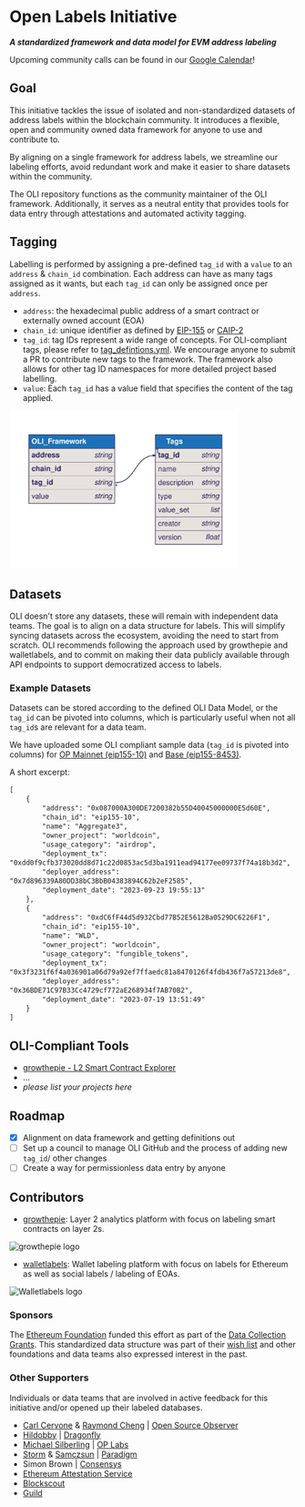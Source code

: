 # Open Labels Initiative
***A standardized framework and data model for EVM address labeling***

Upcoming community calls can be found in our [Google Calendar](https://calendar.google.com/calendar/u/3?cid=MmQ0MzYxNzQ3ZGFiY2M3ZDJkZjk0NjZiYmY3MmNmZDUwZTNjMjE2OTQ4YzgyNmI4OTBmYjYyN2VmNGRjNjQ4OEBncm91cC5jYWxlbmRhci5nb29nbGUuY29t)!

## Goal
This initiative tackles the issue of isolated and non-standardized datasets of address labels within the blockchain community. It introduces a flexible, open and community owned data framework for anyone to use and contribute to. 

By aligning on a single framework for address labels, we streamline our labeling efforts, avoid redundant work and make it easier to share datasets within the community.

The OLI repository functions as the community maintainer of the OLI framework. Additionally, it serves as a neutral entity that provides tools for data entry through attestations and automated activity tagging.

## Tagging
Labelling is performed by assigning a pre-defined `tag_id` with a `value` to an `address` & `chain_id` combination. Each address can have as many tags assigned as it wants, but each `tag_id` can only be assigned once per `address`.

* `address`: the hexadecimal public address of a smart contract or externally owned account (EOA)
* `chain_id`: unique identifier as defined by [EIP-155](https://github.com/ethereum/EIPs/blob/master/EIPS/eip-155.md) or [CAIP-2](https://github.com/ChainAgnostic/CAIPs/blob/main/CAIPs/caip-2.md)
* `tag_id`: tag IDs represent a wide range of concepts. For OLI-compliant tags, please refer to [tag_defintions.yml](https://github.com/openlabelsinitiative/OLI/blob/main/tags/tag_definitions.yml). We encourage anyone to submit a PR to contribute new tags to the framework. The framework also allows for other tag ID namespaces for more detailed project based labelling. 
* `value`: Each `tag_id` has a value field that specifies the content of the tag applied.

<img src="data_model/img/data_model.svg" alt="Data Model" width="400">


## Datasets 
OLI doesn't store any datasets, these will remain with independent data teams. The goal is to align on a data structure for labels.  This will simplify syncing datasets across the ecosystem, avoiding the need to start from scratch. OLI recommends following the approach used by growthepie and walletlabels, and to commit on making their data publicly available through API endpoints to support democratized access to labels.

### Example Datasets
Datasets can be stored according to the defined OLI Data Model, or the `tag_id` can be pivoted into columns, which is particularly useful when not all `tag_id`s are relevant for a data team.

We have uploaded some OLI compliant sample data (`tag_id` is pivoted into columns) for [OP Mainnet (eip155-10)](sample_data/op-mainnet_top_100_contracts_by_txcount_2024_07_24.json) and [Base (eip155-8453)](sample_data/base_top_100_contracts_by_txcount_2024_07_24.json).

A short excerpt:
```
[
    {
        "address": "0x087000A300DE7200382b55D40045000000E5d60E",
        "chain_id": "eip155-10",
        "name": "Aggregate3",
        "owner_project": "worldcoin",
        "usage_category": "airdrop",
        "deployment_tx": "0xdd0f9cfb373020dd8d71c22d0853ac5d3ba1911ead94177ee09737f74a18b3d2",
        "deployer_address": "0x7d896339A80DD38bC3BbB04383894C62b2eF2585",
        "deployment_date": "2023-09-23 19:55:13"
    },
    {
        "address": "0xdC6fF44d5d932Cbd77B52E5612Ba0529DC6226F1",
        "chain_id": "eip155-10",
        "name": "WLD",
        "owner_project": "worldcoin",
        "usage_category": "fungible_tokens",
        "deployment_tx": "0x3f3231f6f4a036901a06d79a92ef7ffaedc81a8470126f4fdb436f7a57213de8",
        "deployer_address": "0x36BDE71C97B33Cc4729cf772aE268934f7AB70B2",
        "deployment_date": "2023-07-19 13:51:49"
    }
]
```

## OLI-Compliant Tools
- [growthepie - L2 Smart Contract Explorer](https://labels.growthepie.xyz/)
- ...
- *please list your projects here*

## Roadmap

- [x] Alignment on data framework and getting definitions out
- [ ] Set up a council to manage OLI GitHub and the process of adding new `tag_id`/ other changes
- [ ] Create a way for permissionless data entry by anyone

## Contributors
- [growthepie](https://www.growthepie.xyz/): Layer 2 analytics platform with focus on labeling smart contracts on layer 2s.

<img src="https://i.ibb.co/54W8j8K/Group-165.png" alt="growthepie logo" width="300">

- [walletlabels](https://www.walletlabels.xyz/): Wallet labeling platform with focus on labels for Ethereum as well as social labels / labeling of EOAs.

<img src="https://i.ibb.co/DMkw90y/Wallet-Labels-logo.png" alt="Walletlabels logo" width="300">


### Sponsors

The [Ethereum Foundation](https://ethereum.foundation/) funded this effort as part of the [Data Collection Grants](https://esp.ethereum.foundation/data-collection-grants). This standardized data structure was part of their [wish list](https://notes.ethereum.org/@drigolvc/DataCollectionWishlist) and other foundations and data teams also expressed interest in the past.

### Other Supporters
Individuals or data teams that are involved in active feedback for this initiative and/or opened up their labeled databases.

- [Carl Cervone](https://github.com/ccerv1) & [Raymond Cheng](https://github.com/ryscheng) | [Open Source Observer](https://github.com/opensource-observer)
- [Hildobby](https://x.com/hildobby_) | [Dragonfly](https://x.com/dragonfly_xyz)
- [Michael Silberling](https://github.com/MSilb7) | [OP Labs](https://www.oplabs.co/)
- [Storm](https://github.com/sslivkoff) & [Samczsun](https://github.com/samczsun/) | [Paradigm](https://www.paradigm.xyz/)
- Simon Brown | [Consensys](https://consensys.io/)
- [Ethereum Attestation Service](https://attest.org/)
- [Blockscout](https://www.blockscout.com/)
- [Guild](https://guild.xyz/)

